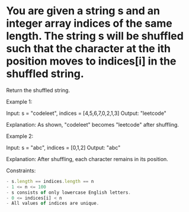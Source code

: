# You are given a string s and an integer array indices of the same length. The string s will be shuffled such that the character at the ith position moves to indices[i] in the shuffled string.

Return the shuffled string.

 

Example 1:


Input: s = "codeleet", indices = [4,5,6,7,0,2,1,3]
Output: "leetcode"

Explanation: As shown, "codeleet" becomes "leetcode" after shuffling.


Example 2:

Input: s = "abc", indices = [0,1,2]
Output: "abc"

Explanation: After shuffling, each character remains in its position.
 

Constraints:
```js
- s.length == indices.length == n
- 1 <= n <= 100
- s consists of only lowercase English letters.
- 0 <= indices[i] < n
- All values of indices are unique.